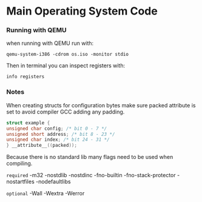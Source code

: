 
# Main Operating System Code

### Running with QEMU

when running with QEMU run with:
```
qemu-system-i386 -cdrom os.iso -monitor stdio
```
Then in terminal you can inspect registers with:
```
info registers
```


### Notes

When creating structs for configuration bytes make sure packed attribute is set to avoid compiler GCC adding any padding.
```C
struct example {
unsigned char config; /* bit 0 - 7 */
unsigned short address; /* bit 8 - 23 */
unsigned char index; /* bit 24 - 31 */
} __attribute__((packed));
```

Because there is no standard lib many flags need to be used when compiling.

`required`
-m32 -nostdlib -nostdinc -fno-builtin -fno-stack-protector -nostartfiles
-nodefaultlibs

`optional`
-Wall -Wextra -Werror
